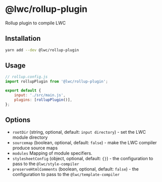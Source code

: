 # @lwc/rollup-plugin

Rollup plugin to compile LWC

## Installation

```sh
yarn add --dev @lwc/rollup-plugin
```

## Usage

```js
// rollup.config.js
import rollupPlugin from '@lwc/rollup-plugin';

export default {
    input: './src/main.js',
    plugins: [rollupPlugin()],
};
```

## Options

-   `rootDir` (string, optional, default: `input directory`) - set the LWC module directory
-   `sourcemap` (boolean, optional, default: `false`) - make the LWC compiler produce source maps
-   `modules` Mapping of module specifiers.
-   `stylesheetConfig` (object, optional, default: `{}`) - the configuration to pass to the `@lwc/style-compiler`
-   `preserveHtmlComments` (boolean, optional, default: `false`) - the configuration to pass to the `@lwc/template-compiler`
